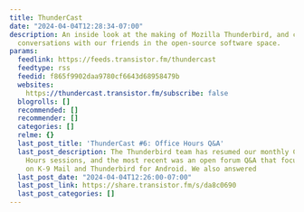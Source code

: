 ```yaml
---
title: ThunderCast
date: "2024-04-04T12:28:34-07:00"
description: An inside look at the making of Mozilla Thunderbird, and community-driven
  conversations with our friends in the open-source software space.
params:
  feedlink: https://feeds.transistor.fm/thundercast
  feedtype: rss
  feedid: f865f9902daa9780cf6643d68958479b
  websites:
    https://thundercast.transistor.fm/subscribe: false
  blogrolls: []
  recommended: []
  recommender: []
  categories: []
  relme: {}
  last_post_title: 'ThunderCast #6: Office Hours Q&A'
  last_post_description: The Thunderbird team has resumed our monthly Community Office
    Hours sessions, and the most recent was an open forum Q&A that focused largely
    on K-9 Mail and Thunderbird for Android. We also answered
  last_post_date: "2024-04-04T12:26:00-07:00"
  last_post_link: https://share.transistor.fm/s/da8c0690
  last_post_categories: []
---
```

